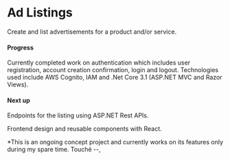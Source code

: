 # Ad Listings
Create and list advertisements for a product and/or service.

#### Progress
Currently completed work on authentication which includes user registration, account creation confirmation, login and logout. Technologies used include AWS Cognito, IAM and .Net Core 3.1 (ASP.NET MVC and Razor Views).


#### Next up 

Endpoints for the listing using ASP.NET Rest APIs.

Frontend design and reusable components with React.


*This is an ongoing concept project and currently works on its features only during my spare time. Touché  --,
